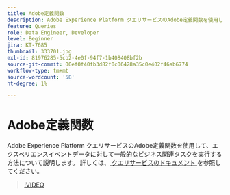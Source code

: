 ```yaml
---
title: Adobe定義関数
description: Adobe Experience Platform クエリサービスのAdobe定義関数を使用して、エクスペリエンスイベントデータに対して一般的なビジネス関連タスクを実行する方法について説明します。
feature: Queries
role: Data Engineer, Developer
level: Beginner
jira: KT-7685
thumbnail: 333701.jpg
exl-id: 81976285-5cb2-4e0f-94f7-1b408408bf2b
source-git-commit: 00ef0f40fb3d82f0c06428a35c0e402f46ab6774
workflow-type: tm+mt
source-wordcount: '58'
ht-degree: 1%

---
```


# Adobe定義関数

Adobe Experience Platform クエリサービスのAdobe定義関数を使用して、エクスペリエンスイベントデータに対して一般的なビジネス関連タスクを実行する方法について説明します。 詳しくは、[ クエリサービスのドキュメント ](https://experienceleague.adobe.com/docs/experience-platform/query/home.html?lang=ja) を参照してください。

>[!VIDEO](https://video.tv.adobe.com/v/333701?learn=on)
